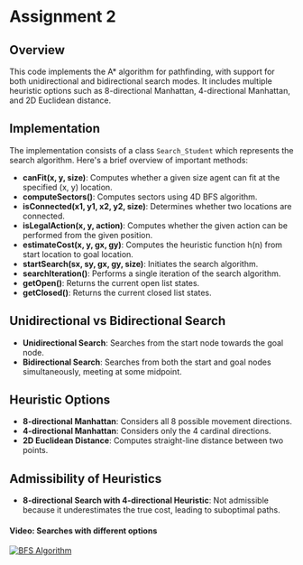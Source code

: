 # Assignment 2

## Overview
This code implements the A* algorithm for pathfinding, with support for both unidirectional and bidirectional search modes. It includes multiple heuristic options such as 8-directional Manhattan, 4-directional Manhattan, and 2D Euclidean distance. 

## Implementation
The implementation consists of a class `Search_Student` which represents the search algorithm. Here's a brief overview of important methods:

- **canFit(x, y, size)**: Computes whether a given size agent can fit at the specified (x, y) location.
- **computeSectors()**: Computes sectors using 4D BFS algorithm.
- **isConnected(x1, y1, x2, y2, size)**: Determines whether two locations are connected.
- **isLegalAction(x, y, action)**: Computes whether the given action can be performed from the given position.
- **estimateCost(x, y, gx, gy)**: Computes the heuristic function h(n) from start location to goal location.
- **startSearch(sx, sy, gx, gy, size)**: Initiates the search algorithm.
- **searchIteration()**: Performs a single iteration of the search algorithm.
- **getOpen()**: Returns the current open list states.
- **getClosed()**: Returns the current closed list states.

## Unidirectional vs Bidirectional Search
- **Unidirectional Search**: Searches from the start node towards the goal node.
- **Bidirectional Search**: Searches from both the start and goal nodes simultaneously, meeting at some midpoint.

## Heuristic Options
- **8-directional Manhattan**: Considers all 8 possible movement directions.
- **4-directional Manhattan**: Considers only the 4 cardinal directions.
- **2D Euclidean Distance**: Computes straight-line distance between two points.

## Admissibility of Heuristics
- **8-directional Search with 4-directional Heuristic**: Not admissible because it underestimates the true cost, leading to suboptimal paths.

#### Video: Searches with different options
[![BFS Algorithm](https://img.youtube.com/vi/DajZy4A2tA8/maxresdefault.jpg)](https://youtu.be/DajZy4A2tA8)
